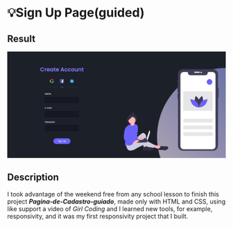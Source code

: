 # 💡Sign Up Page(guided)

## Result

<img src="Imgs/Finalresult.jpg" alt="Web Version">

## Description

I took advantage of the weekend free from any school lesson to finish this project ***Pagina-de-Cadastro-guiado***, made only with HTML and CSS, using like support a video of *Girl Coding* and I learned new tools, for example, responsivity, and it was my first responsivity project that I built.
